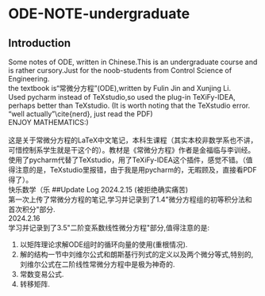 # ODE-NOTE-undergraduate
## Introduction
Some notes of ODE, written in Chinese.This is an undergraduate course and is rather cursory.Just for the noob-students from Control Science of Engineering.<br />
the textbook is“常微分方程”(ODE),written by Fulin Jin and Xunjing Li.<br />
Used pycharm instead of TeXstudio,so used the plug-in TeXiFy-IDEA, perhaps better than TeXstudio. (It is worth noting that the TeXstudio error. “well actually”\cite{nerd}, just read the PDF)<br />
ENJOY MATHEMATICS:)<br />
<br />
这是关于常微分方程的LaTeX中文笔记，本科生课程（其实本校非数学系也不讲，可惜控制系学生就是干这个的）。教材是《常微分方程》作者是金福临与李训经。<br />
使用了pycharm代替了TeXstudio，用了TeXiFy-IDEA这个插件，感觉不错。（值得注意的是，TeXstudio里报错，由于我是用pycharm的，无暇顾及，直接看PDF得了）。<br />
快乐数学（乐
##Update Log
2024.2.15 (被拒绝确实痛苦)<br />
第一次上传了常微分方程的笔记,学习并记录到了1.4"微分方程组的初等积分法和首次积分"部分.<br />
2024.2.16<br />
学习并记录到了3.5"二阶变系数线性微分方程"部分,值得注意的是:<br />
1. 以矩阵理论求解ODE组时的循环向量的使用(重根情况).
2. 解的结构一节中刘维尔公式和朗斯基行列式的定义以及两个微分等式,特别的,刘维尔公式在二阶线性常微分方程中是极为神奇的.
3. 常数变易公式.
4. 转移矩阵.

